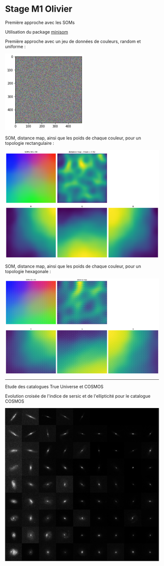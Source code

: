 # Stage M1 Olivier




Première approche avec les SOMs

Utilisation du package [minisom](https://github.com/JustGlowing/minisom) 



Première approche avec un jeu de données de couleurs, random et uniforme :

![Colors](figures/colors.png)

SOM, distance map, ainsi que les poids de chaque couleur, pour un topologie rectangulaire :

![SOMs rectangular](figures/SOM_rect_norm_uniform.png)



SOM, distance map, ainsi que les poids de chaque couleur, pour un topologie hexagonale :

![SOMs hexagonal](figures/SOM_hexa_norm_uniform.png)



---

Etude des catalogues True Universe et COSMOS

Evolution croisée de l'indice de sersic et de l'ellipticité pour le catalogue COSMOS

![COSMOS catalog](figures/GxCOSMOS.png)
